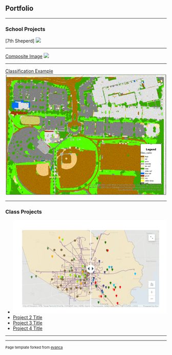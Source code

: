 ## Portfolio

---

### School Projects 

[7th Sheperd]
<img src="/pdf/7th_Shepherd.pdf?raw=true"/>

---
[Composite Image](/pdf/sample_presentation.pdf)
<img src="images/?raw=true"/>

---
[Classification Example](http://example.com/)
<img src="/images/Classification.GIF?raw=true"/>

---

### Class Projects
- [![Healthy Food Access in Harris County Story Map](images/HealthyFoodAccess.PNG)](https://storymaps.arcgis.com/stories/ac434c4685304321a18f47bd3c0dffcd)
- [Project 2 Title](http://example.com/)
- [Project 3 Title](http://example.com/)
- [Project 4 Title](http://example.com/)

---




---
<p style="font-size:11px">Page template forked from <a href="https://github.com/evanca/quick-portfolio">evanca</a></p>
<!-- Remove above link if you don't want to attibute -->
